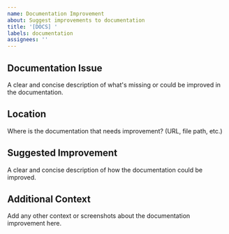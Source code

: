 ```yaml
---
name: Documentation Improvement
about: Suggest improvements to documentation
title: '[DOCS] '
labels: documentation
assignees: ''
---
```


## Documentation Issue
A clear and concise description of what's missing or could be improved in the documentation.

## Location
Where is the documentation that needs improvement? (URL, file path, etc.)

## Suggested Improvement
A clear and concise description of how the documentation could be improved.

## Additional Context
Add any other context or screenshots about the documentation improvement here.
